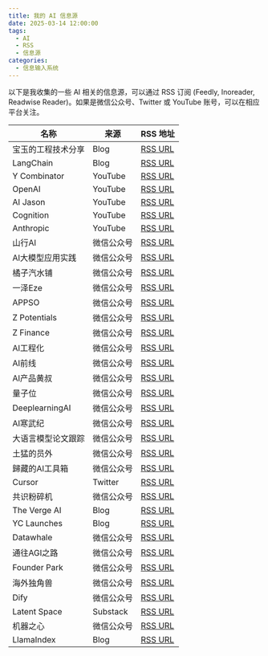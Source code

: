```yaml
---
title: 我的 AI 信息源
date: 2025-03-14 12:00:00
tags: 
  - AI
  - RSS
  - 信息源
categories:
  - 信息输入系统
---
```


以下是我收集的一些 AI 相关的信息源，可以通过 RSS 订阅 (Feedly, Inoreader, Readwise Reader)。如果是微信公众号、Twitter 或 YouTube 账号，可以在相应平台关注。

| 名称 | 来源 | RSS 地址 |
| --- | --- | --- |
| 宝玉的工程技术分享 | Blog | [RSS URL](https://baoyu.io/feed.xml) |
| LangChain | Blog | [RSS URL](https://blog.langchain.dev/rss/) |
| Y Combinator | YouTube | [RSS URL](https://rsshub.app/youtube/user/@ycombinator) |
| OpenAI | YouTube | [RSS URL](https://rsshub.app/youtube/user/@OpenAI) |
| AI Jason | YouTube | [RSS URL](https://rsshub.app/youtube/user/@AIJasonZ) |
| Cognition | YouTube | [RSS URL](https://rsshub.app/youtube/user/@Cognition-Labs) |
| Anthropic | YouTube | [RSS URL](https://rsshub.app/youtube/user/@anthropic-ai) |
| 山行AI | 微信公众号 | [RSS URL](https://wechat2rss.howiechen.pro/feed/3567914646.xml) |
| AI大模型应用实践 | 微信公众号 | [RSS URL](https://wechat2rss.howiechen.pro/feed/3957458995.xml) |
| 橘子汽水铺 | 微信公众号 | [RSS URL](https://wechat2rss.howiechen.pro/feed/3903697567.xml) |
| 一泽Eze | 微信公众号 | [RSS URL](https://wechat2rss.howiechen.pro/feed/3234547650.xml) |
| APPSO | 微信公众号 | [RSS URL](https://howie-wechat2rss.zeabur.app/feed/2392024520.xml) |
| Z Potentials | 微信公众号 | [RSS URL](https://howie-wechat2rss.zeabur.app/feed/3285810954.xml) |
| Z Finance | 微信公众号 | [RSS URL](https://howie-wechat2rss.zeabur.app/feed/3077513391.xml) |
| AI工程化 | 微信公众号 | [RSS URL](https://www.jintiankansha.me/rss/GM2DMNZVGZ6DCYJVMMYWENBXMMYTMOBXGFRTENTGMU4GKNJVGZQWGNRSMNRDAN3EGM3GCNDEMIYA====) |
| AI前线 | 微信公众号 | [RSS URL](https://raw.githubusercontent.com/osnsyc/Wechat-Scholar/main/channels/gh_b7682654f4a3.xml) |
| AI产品黄叔 | 微信公众号 | [RSS URL](https://wewerss.bestblogs.dev/feeds/MP_WXS_2398553439.atom) |
| 量子位 | 微信公众号 | [RSS URL](https://wewerss.bestblogs.dev/feeds/MP_WXS_3236757533.rss) |
| DeeplearningAI | 微信公众号 | [RSS URL](https://wewerss.bestblogs.dev/feeds/MP_WXS_3217248187.rss) |
| AI寒武纪 | 微信公众号 | [RSS URL](https://wewerss.bestblogs.dev/feeds/MP_WXS_3871912638.rss) |
| 大语言模型论文跟踪 | 微信公众号 | [RSS URL](https://wewerss.bestblogs.dev/feeds/MP_WXS_3269165433.rss) |
| 土猛的员外 | 微信公众号 | [RSS URL](https://wewerss.bestblogs.dev/feeds/MP_WXS_3229095358.rss) |
| 歸藏的AI工具箱 | 微信公众号 | [RSS URL](https://wewerss.bestblogs.dev/feeds/MP_WXS_3540975510.rss) |
| Cursor | Twitter | [RSS URL](https://rsshub.app/twitter/user/cursor_ai) |
| 共识粉碎机 | 微信公众号 | [RSS URL](https://wechat2rss.howiechen.pro/feed/3261361815.xml) |
| The Verge AI | Blog | [RSS URL](https://www.theverge.com/rss/ai-artificial-intelligence/index.xml) |
| YC Launches | Blog | [RSS URL](https://yclaunchestorss-x2x6ptpu7a-uc.a.run.app/) |
| Datawhale | 微信公众号 | [RSS URL](https://wechat2rss.howiechen.pro/feed/3226363426.xml) |
| 通往AGI之路 | 微信公众号 | [RSS URL](https://wechat2rss.howiechen.pro/feed/3933490096.xml) |
| Founder Park | 微信公众号 | [RSS URL](https://wewerss.bestblogs.dev/feeds/MP_WXS_3895742803.atom) |
| 海外独角兽 | 微信公众号 | [RSS URL](https://wewerss.bestblogs.dev/feeds/MP_WXS_3869640945.atom) |
| Dify | 微信公众号 | [RSS URL](https://wechat2rss.howiechen.pro/feed/3890929674.xml) |
| Latent Space | Substack | [RSS URL](https://api.substack.com/feed/podcast/1084089.rss) |
| 机器之心 | 微信公众号 | [RSS URL](https://wechat2rss.xlab.app/feed/51e92aad2728acdd1fda7314be32b16639353001.xml) |
| LlamaIndex | Blog | [RSS URL](https://www.llamaindex.ai/blog/feed) |